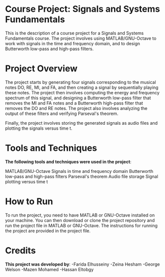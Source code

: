 # Course Project: Signals and Systems Fundamentals
This is the description of a course project for a Signals and Systems Fundamentals course. 
The project involves using MATLAB/GNU-Octave to work with signals in the time and frequency domain, and to design Butterworth low-pass and high-pass filters.

# Project Overview
The project starts by generating four signals corresponding to the musical notes DO, RE, MI, and FA, and then creating a signal by sequentially playing these notes. 
The project then involves computing the energy and frequency spectrum of this signal, and designing a Butterworth low-pass filter that removes the MI and FA notes and a 
Butterworth high-pass filter that removes the DO and RE notes. The project also involves analyzing the output of these filters and verifying Parseval's theorem.

Finally, the project involves storing the generated signals as audio files and plotting the signals versus time t.

# Tools and Techniques
**The following tools and techniques were used in the project**:

MATLAB/GNU-Octave
Signals in time and frequency domain
Butterworth low-pass and high-pass filters
Parseval's theorem
Audio file storage
Signal plotting versus time t

# How to Run 
To run the project, you need to have MATLAB or GNU-Octave installed on your machine. You can then download or clone the project repository 
and run the project file in MATLAB or GNU-Octave. The instructions for running the project are provided in the project file.

# Credits
**This project was developed by**: 
-Farida Elhusseiny
-Zeina Hesham
-George Welson
-Mazen Mohamed
-Hassan Eltobgy
